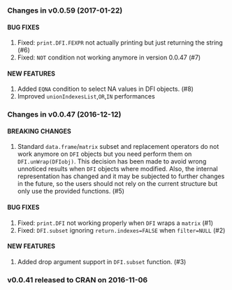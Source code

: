 ### Changes in v0.0.59 (2017-01-22)

#### BUG FIXES
  1. Fixed: `print.DFI.FEXPR` not actually printing but just returning the string (#6)
  2. Fixed: `NOT` condition not working anymore in version 0.0.47 (#7)
  
#### NEW FEATURES
  1. Added `EQNA` condition to select NA values in DFI objects. (#8)
  2. Improved `unionIndexesList`,`OR`,`IN` performances


### Changes in v0.0.47 (2016-12-12)

#### BREAKING CHANGES
  1. Standard `data.frame`/`matrix` subset and replacement operators do not work anymore on `DFI` objects but you need perform them on `DFI.unWrap(DFIobj)`.
            This decision has been made to avoid wrong unnoticed results when `DFI` objects where modified. Also, the internal representation has changed and it
            may be subjected to further changes in the future, so the users should not rely on the current structure but only use the provided functions. (#5)

#### BUG FIXES
  1. Fixed: `print.DFI` not working properly when `DFI` wraps a `matrix` (#1)
  2. Fixed: `DFI.subset` ignoring `return.indexes=FALSE` when `filter=NULL` (#2)
  
#### NEW FEATURES
  1. Added drop argument support in `DFI.subset` function. (#3)


### v0.0.41 released to CRAN on 2016-11-06
